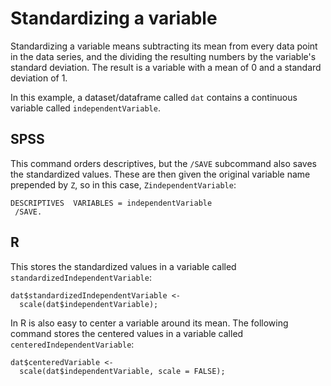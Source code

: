 # Standardizing a variable

Standardizing a variable means subtracting its mean from every data point in the data series, and the dividing the resulting numbers by the variable's standard deviation. The result is a variable with a mean of 0 and a standard deviation of 1.

In this example, a dataset/dataframe called `dat` contains a continuous variable called `independentVariable`.

## SPSS

This command orders descriptives, but the `/SAVE` subcommand also saves the standardized values. These are then given the original variable name prepended by `Z`, so in this case, `ZindependentVariable`:

```
DESCRIPTIVES  VARIABLES = independentVariable
 /SAVE.
```

## R

This stores the standardized values in a variable called `standardizedIndependentVariable`:

```
dat$standardizedIndependentVariable <-
  scale(dat$independentVariable);
```

In R is also easy to center a variable around its mean. The following command stores the centered values in a variable called `centeredIndependentVariable`:

```
dat$centeredVariable <-
  scale(dat$independentVariable, scale = FALSE);
```
